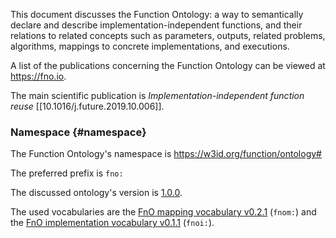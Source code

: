 This document discusses the Function Ontology: a way to semantically declare and describe implementation-independent
functions, and their relations to related concepts such as parameters, outputs, related problems, algorithms, mappings
to concrete implementations, and executions.

A list of the publications concerning the Function Ontology can be viewed at https://fno.io.

The main scientific publication is _Implementation-independent function reuse_ [[10.1016/j.future.2019.10.006]].

### Namespace {#namespace}

The Function Ontology's namespace is https://w3id.org/function/ontology#

The preferred prefix is `fno:`

The discussed ontology's version is [1.0.0](https://w3id.org/function/ontology/1.0.0).

The used vocabularies are the
[FnO mapping vocabulary v0.2.1](https://w3id.org/function/vocabulary/mapping/0.2.1) (`fnom:`)
and the
[FnO implementation vocabulary v0.1.1](https://w3id.org/function/vocabulary/implementation/0.1.1) (`fnoi:`).

